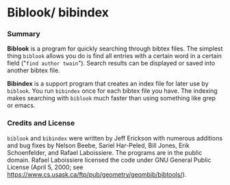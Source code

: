 # Biblook/ bibindex

### Summary

**Biblook** is a program for quickly searching through bibtex files. The simplest thing `biblook` allows you do is find all entries with a certain word in a certain field ("`find author twain`"). Search results can be displayed or saved into another bibtex file.

**Bibindex** is a support program that creates an index file for later use by `biblook`. You run `bibindex` once for each bibtex file you have. The indexing makes searching with `biblook` much faster than using something like grep or emacs.

### Credits and License

`biblook` and `bibindex` were written by Jeff Erickson with numerous additions and bug fixes by Nelson Beebe, Sariel Har-Peled, Bill Jones, Erik Schoenfelder, and Rafael Laboissiere. The programs are in the public domain. Rafael Laboissiere licensed the code under GNU General Public License (April 5, 2000; see https://www.cs.usask.ca/ftp/pub/geometry/geombib/bibtools/).
